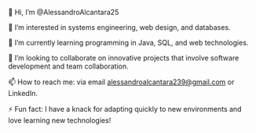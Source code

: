 👋 Hi, I’m @AlessandroAlcantara25

👀 I’m interested in systems engineering, web design, and databases.

🌱 I’m currently learning programming in Java, SQL, and web technologies.

💞️ I’m looking to collaborate on innovative projects that involve software development and team collaboration.

📫 How to reach me: via email alessandroalcantara239@gmail.com or LinkedIn.

⚡ Fun fact: I have a knack for adapting quickly to new environments and love learning new technologies!

<!---
AlessandroAlcantara25/AlessandroAlcantara25 is a ✨ special ✨ repository because its `README.md` (this file) appears on your GitHub profile.
You can click the Preview link to take a look at your changes.
--->
